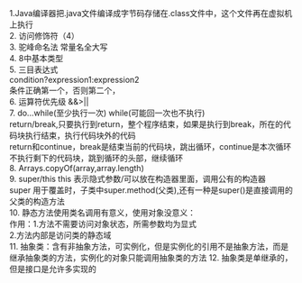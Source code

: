 1.Java编译器把.java文件编译成字节码存储在.class文件中，这个文件再在虚拟机上执行<br>
2. 访问修饰符（4）<br>
3. 驼峰命名法 常量名全大写<br>
4. 8中基本类型<br>
5.  三目表达式<br>
	condition?expression1:expression2<br>
条件正确第一个，否则第二个，<br>
6. 运算符优先级 &&>||<br>
7. do...while(至少执行一次)
   while(可能回一次也不执行)<br>
return/break,只要执行到return，整个程序结束，如果是执行到break，所在的代码块执行结束，执行代码块外的代码<br>
return和continue，break是结束当前的代码块，跳出循环，continue是本次循环不执行剩下的代码块，跳到循环的头部，继续循环<br>
8. Arrays.copyOf(array,array.length)   <br>
9. super/this
this 表示隐式参数/可以放在构造器里面，调用公有的构造器<br>
super 用于覆盖时，子类中super.method(父类),还有一种是super()是直接调用的父类的构造方法<br>
10. 静态方法使用类名调用有意义，使用对象没意义：<br>
作用：1.方法不需要访问对象状态，所需参数均为显式<br>
2.方法内部是访问类的静态域<br>
11. 抽象类：含有非抽象方法，可实例化，但是实例化的引用不是抽象方法，而是继承抽象类的方法，实例化的对象只能调用抽象类的方法
12. 抽象类是单继承的，但是接口是允许多实现的<br>